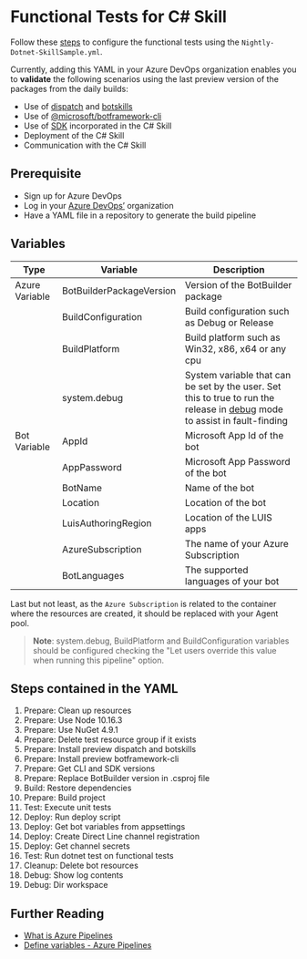 ﻿# Functional Tests for C# Skill
Follow these [steps](https://microsoft.github.io/botframework-solutions/solution-accelerators/tutorials/enable-continuous-integration/csharp/4-configure-build-steps/) to configure the functional tests using the `Nightly-Dotnet-SkillSample.yml`.

Currently, adding this YAML in your Azure DevOps organization enables you to **validate** the following scenarios using the last preview version of the packages from the daily builds:
- Use of [dispatch](https://botbuilder.myget.org/feed/botbuilder-tools-daily/package/npm/botdispatch) and [botskills](https://botbuilder.myget.org/feed/aitemplates/package/npm/botskills)
- Use of [@microsoft/botframework-cli](https://botbuilder.myget.org/feed/botframework-cli/package/npm/@microsoft/botframework-cli)
- Use of [SDK](https://botbuilder.myget.org/gallery/botbuilder-v4-dotnet-daily) incorporated in the C# Skill
- Deployment of the C# Skill
- Communication with the C# Skill

## Prerequisite
- Sign up for Azure DevOps
- Log in your [Azure DevOps’](https://dev.azure.com/) organization
- Have a YAML file in a repository to generate the build pipeline

## Variables

| Type | Variable | Description |
|------|----------|-------------|
| Azure Variable | BotBuilderPackageVersion | Version of the BotBuilder package|
|      | BuildConfiguration | Build configuration such as Debug or Release |
|      | BuildPlatform | Build platform such as Win32, x86, x64 or any cpu |
|      | system.debug | System variable that can be set by the user. Set this to true to run the release in [debug](https://docs.microsoft.com/en-us/azure/devops/pipelines/release/variables?view=azure-devops&tabs=batch#debug-mode) mode to assist in fault-finding |
| Bot Variable | AppId | Microsoft App Id of the bot |
|      | AppPassword | Microsoft App Password of the bot |
|      | BotName | Name of the bot |
|      | Location | Location of the bot |
|      | LuisAuthoringRegion | Location of the LUIS apps |
|      | AzureSubscription | The name of your Azure Subscription |
|      | BotLanguages | The supported languages of your bot |


Last but not least, as the `Azure Subscription` is related to the container where the resources are created, it should be replaced with your Agent pool.

> **Note**: system.debug, BuildPlatform and BuildConfiguration variables should be configured checking the "Let users override this value when running this pipeline" option.

## Steps contained in the YAML
1. Prepare: Clean up resources
1. Prepare: Use Node 10.16.3
1. Prepare: Use NuGet 4.9.1
1. Prepare: Delete test resource group if it exists
1. Prepare: Install preview dispatch and botskills
1. Prepare: Install preview botframework-cli
1. Prepare: Get CLI and SDK versions
1. Prepare: Replace BotBuilder version in .csproj file
1. Build: Restore dependencies
1. Prepare: Build project
1. Test: Execute unit tests
1. Deploy: Run deploy script
1. Deploy: Get bot variables from appsettings
1. Deploy: Create Direct Line channel registration
1. Deploy: Get channel secrets
1. Test: Run dotnet test on functional tests
1. Cleanup: Delete bot resources
1. Debug: Show log contents
1. Debug: Dir workspace

## Further Reading
- [What is Azure Pipelines](https://docs.microsoft.com/en-us/azure/devops/pipelines/get-started/what-is-azure-pipelines?view=azure-devops)
- [Define variables - Azure Pipelines](https://docs.microsoft.com/en-us/azure/devops/pipelines/process/variables?view=azure-devops&tabs=yaml%2Cbatch)